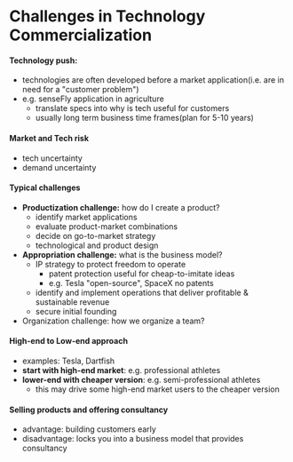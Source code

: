 # Challenges in Technology Commercialization

#### Technology push:
   - technologies are often developed before a market application(i.e. are in need for a "customer problem")
   - e.g. senseFly application in agriculture
     - translate specs into why is tech useful for customers
     - usually long term business time frames(plan for 5-10 years)


#### Market and Tech risk
  - tech uncertainty  
  - demand uncertainty

#### Typical challenges
   - **Productization challenge:** how do I create a product?
      - identify market applications
      - evaluate product-market combinations
      - decide on go-to-market strategy
      - technological and product design
   - **Appropriation challenge:** what is the business model?
      - IP strategy to protect freedom to operate
        - patent protection useful for cheap-to-imitate ideas
        - e.g.  Tesla "open-source", SpaceX no patents
      - identify and implement operations that deliver profitable & sustainable revenue
      - secure initial founding
   - Organization challenge: how we organize a team?

#### High-end to Low-end approach
  - examples: Tesla, Dartfish
  - **start with high-end market**: e.g. professional athletes
  - **lower-end with cheaper version**: e.g. semi-professional athletes
	 - this may drive some high-end market users to the cheaper version

#### Selling products and offering consultancy
  - advantage: building customers early
  - disadvantage: locks you into a business model that provides consultancy
